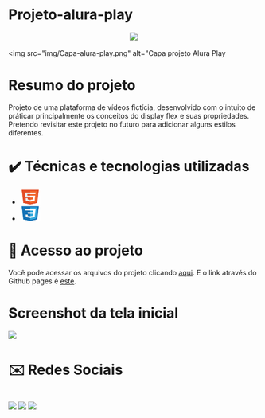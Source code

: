 # Projeto-alura-play

<p align="center">
<img src="http://img.shields.io/static/v1?label=STATUS&message=EM%20DESENVOLVIMENTO&color=GREEN&style=for-the-badge"/>
</p>

<img src="img/Capa-alura-play.png" alt="Capa projeto Alura Play

# Resumo do projeto

Projeto de uma plataforma de vídeos fictícia, desenvolvido com o intuito de práticar principalmente os conceitos do display flex e suas propriedades. Pretendo revisitar este projeto no futuro para adicionar alguns estilos diferentes.

# ✔️ Técnicas e tecnologias utilizadas

- <img alt="HTML" height="30" width="40" src="https://raw.githubusercontent.com/devicons/devicon/master/icons/html5/html5-original.svg">
- <img alt="CSS" height="30" width="40" src="https://raw.githubusercontent.com/devicons/devicon/master/icons/css3/css3-original.svg">

# 📁 Acesso ao projeto

Você pode acessar os arquivos do projeto clicando [aqui](https://github.com/mvergara94/projeto-alura-play/find/main). E o link através do Github pages é [este](https://mvergara94.github.io/projeto-alura-play/).

# Screenshot da tela inicial
<img src="https://i.imgur.com/VNcDJkG.png">
 

<br>




# ✉️ Redes Sociais

<br>
<div> 
 <a href="https://www.linkedin.com/in/mario-henrique-cardoso-vergara-669a43210" target="_blank"> 
 <img src="https://img.shields.io/badge/-LinkedIn-%230077B5?style=for-the-badge&logo=linkedin&logoColor=white" target="_blank"></a> 
  <a href = "mailto:mariovergaralorena@gmail.com"><img src="https://img.shields.io/badge/-Gmail-%23333?style=for-the-badge&logo=gmail&logoColor=white" target="_blank"></a>
  <a href="https://instagram.com/vergara.m94" target="_blank"><img src="https://img.shields.io/badge/-Instagram-%23E4405F?style=for-the-badge&logo=instagram&logoColor=white" target="_blank"></a> 

  
 


</div>
